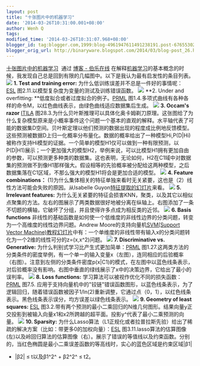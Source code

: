 ```yaml
---
layout: post
title: "十张图片中的机器学习"
date: '2014-03-26T10:31:00.001+08:00'
author: Wenh Q
tags:
modified_time: '2014-03-26T10:31:07.968+08:00'
blogger_id: tag:blogger.com,1999:blog-4961947611491238191.post-6765530251422873356
blogger_orig_url: http://binaryware.blogspot.com/2014/03/blog-post_26.html
---
```

[十张图片中的机器学习](http://blog.jobbole.com/63748/)  通过 [博客 -
伯乐在线](http://blog.jobbole.com/)
在解释[机器学习](http://blog.jobbole.com/56256/ "机器学习的最佳入门学习资源")的基本概念的时候，我发现自己总是回到有限的几幅图中。以下是我认为最有启发性的条目列表。
![](http://ww2.sinaimg.cn/mw690/7cc829d3gw1eeq3vqlhjmj20kl0eawfh.jpg)
**1. Test and training
error:** 为什么低训练误差并不总是一件好的事情呢：[ESL](http://statweb.stanford.edu/~tibs/ElemStatLearn/) 图2.11.以模型复杂度为变量的测试及训练错误函数。
![](http://ww3.sinaimg.cn/mw690/7cc829d3gw1eeq3vtdp6gj20mq0gpgn8.jpg)
**2. Under and
overfitting: **低度拟合或者过度拟合的例子。[PRML](http://research.microsoft.com/en-us/um/people/cmbishop/prml/) 图1.4.多项式曲线有各种各样的命令M，以红色曲线表示，由绿色曲线适应数据集后生成。
![](http://ww3.sinaimg.cn/mw690/7cc829d3gw1eeq3vx8ycmj20aa04ydfs.jpg)
**3. Occam's razor**
[ITILA](http://www.inference.phy.cam.ac.uk/itila/) 图28.3.为什么贝叶斯推理可以具体化奥卡姆剃刀原理。这张图给了为什么复杂模型原来是小概率事件这个问题一个基本的直观的解释。水平轴代表了可能的数据集D空间。贝叶斯定理以他们预测的数据出现的程度成比例地反馈模型。这些预测被数据D上归一化概率分布量化。数据的概率给出了一种模型Hi,P(D|Hi)被称作支持Hi模型的证据。一个简单的模型H1仅可以做到一种有限预测，以P(D|H1)展示；一个更加强大的模型H2，举例来说，可以比模型H1拥有更加自由的参数，可以预测更多种类的数据集。这也表明，无论如何，H2在C1域中对数据集的预测做不到像H1那样强大。假设相等的先验概率被分配给这两种模型，之后数据集落在C1区域，不那么强大的模型H1将会是更加合适的模型。
![](http://ww1.sinaimg.cn/mw690/7cc829d3gw1eeq3w27h96j20bi0bdmy7.jpg)
**4. Feature combinations：**
(1)为什么集体相关的特征单独来看时无关紧要，这也是（2）线性方法可能会失败的原因。从Isabelle
Guyon[特征提取的幻灯片](http://clopinet.com/isabelle/Projects/ETH/)来看。
![](http://ww1.sinaimg.cn/mw690/7cc829d3gw1eeq3w463zij20ok07y74i.jpg)
**5. Irrelevant features:**
为什么无关紧要的特征会损害KNN，聚类，以及其它以相似点聚集的方法。左右的图展示了两类数据很好地被分离在纵轴上。右图添加了一条不切题的横轴，它破坏了分组，并且使得许多点成为相反类的近邻。
![](http://ww3.sinaimg.cn/mw690/7cc829d3gw1eeq3w69rvij20bv0cw74g.jpg)
**6. Basis functions**
非线性的基础函数是如何使一个低维度的非线性边界的分类问题，转变为一个高维度的线性边界问题。Andrew
Moore的支持向量机[SVM(Support Vector
Machine)教程幻灯片](http://www.autonlab.org/tutorials/svm.html)中有：一个单维度的非线性带有输入x的分类问题转化为一个2维的线性可分的z=(x,x^2)问题。
![](http://ww2.sinaimg.cn/mw690/7cc829d3gw1eeq3w8g1fjj20xv0fzabs.jpg)
**7. Discriminative vs. Generative:**
为什么判别式学习比产生式更加简单：[PRML](http://research.microsoft.com/en-us/um/people/cmbishop/prml/) 图1.27.这两类方法的分类条件的密度举例，有一个单一的输入变量x（左图），连同相应的后验概率（右图）。注意到左侧的分类条件密度p(x|C1)的模式，在左图中以蓝色线条表示，对后验概率没有影响。右图中垂直的绿线展示了x中的决策边界，它给出了最小的误判率。
![](http://ww1.sinaimg.cn/mw690/7cc829d3gw1eeq3wbtnspj20g80cy0t7.jpg)
**8. Loss functions:**
学习算法可以被视作优化不同的损失函数：[PRML](http://research.microsoft.com/en-us/um/people/cmbishop/prml/) 图7.5.
应用于支持向量机中的"铰链"错误函数图形，以蓝色线条表示，为了逻辑回归，随着错误函数被因子1/ln(2)重新调整，它通过点（0，1），以红色线条表示。黑色线条表示误分，均方误差以绿色线条表示。
![](http://ww3.sinaimg.cn/mw690/7cc829d3gw1eeq3wcbiatj20im0d80t6.jpg)
**9. Geometry of least squares:**
[ESL](http://statweb.stanford.edu/~tibs/ElemStatLearn/) 图3.2.带有两个预测的最小二乘回归的N维几何图形。结果向量y正交投影到被输入向量x1和x2所跨越的超平面。投影y^代表了最小二乘预测的向量。
![](http://ww3.sinaimg.cn/mw690/7cc829d3gw1eeq3wd48dfj20i70afaap.jpg)
**10. Sparsity:**
为什么Lasso算法（L1正规化或者拉普拉斯先验）给出了稀疏的解决方案（比如：带更多0的加权向量）：[ESL](http://statweb.stanford.edu/~tibs/ElemStatLearn/) 图3.11.lasso算法的估算图像(左)以及岭回归算法的估算图像（右）。展示了错误的等值线以及约束函数。分别的，当红色椭圆是最小二乘误差函数的等高线时，实心的蓝色区域是约束区域|β1|
+ |β2| ≤ t以及β1^2^ + β2^2^ ≤ t2。
